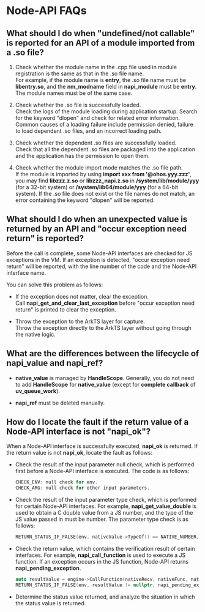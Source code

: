 # Node-API FAQs

## What should I do when "undefined/not callable" is reported for an API of a module imported from a .so file?

1. Check whether the module name in the .cpp file used in module registration is the same as that in the .so file name.<br>
   For example, if the module name is **entry**, the .so file name must be **libentry.so**, and the **nm_modname** field in **napi_module** must be **entry**. The module names must be of the same case.

2. Check whether the .so file is successfully loaded.<br>
   Check the logs of the module loading during application startup. Search for the keyword "dlopen" and check for related error information. Common causes of a loading failure include permission denied, failure to load dependent .so files, and an incorrect loading path.

3. Check whether the dependent .so files are successfully loaded.<br>
   Check that all the dependent .so files are packaged into the application and the application has the permission to open them.

4. Check whether the module import mode matches the .so file path.<br>
   If the module is imported by using **import xxx from '\@ohos.yyy.zzz'**, you may find **libzzz.z.so** or **libzzz_napi.z.so** in **/system/lib/module/yyy** (for a 32-bit system) or **/system/lib64/module/yyy** (for a 64-bit system). If the .so file does not exist or the file names do not match, an error containing the keyword "dlopen" will be reported.

    

## What should I do when an unexpected value is returned by an API and "occur exception need return" is reported?

Before the call is complete, some Node-API interfaces are checked for JS exceptions in the VM. If an exception is detected, "occur exception need return" will be reported, with the line number of the code and the Node-API interface name.

You can solve this problem as follows:

- If the exception does not matter, clear the exception.<br>
  Call **napi_get_and_clear_last_exception** before "occur exception need return" is printed to clear the exception.

- Throw the exception to the ArkTS layer for capture.<br>
  Throw the exception directly to the ArkTS layer without going through the native logic.

## What are the differences between the lifecycle of napi_value and napi_ref?

- **native_value** is managed by **HandleScope**. Generally, you do not need to add **HandleScope** for **native_value** (except for **complete callback** of **uv_queue_work**).

- **napi_ref** must be deleted manually.

## How do I locate the fault if the return value of a Node-API interface is not "napi_ok"?

When a Node-API interface is successfully executed, **napi_ok** is returned. If the return value is not **napi_ok**, locate the fault as follows:

- Check the result of the input parameter null check, which is performed first before a Node-API interface is executed. The code is as follows:

  ```cpp
  CHECK_ENV: null check for env.
  CHECK_ARG: null check for other input parameters.
  ```

- Check the result of the input parameter type check, which is performed for certain Node-API interfaces. For example, **napi_get_value_double** is used to obtain a C double value from a JS number, and the type of the JS value passed in must be number. The parameter type check is as follows:

  ```cpp
  RETURN_STATUS_IF_FALSE(env, nativeValue->TypeOf() == NATIVE_NUMBER, napi_number_expected);
  ```

- Check the return value, which contains the verification result of certain interfaces. For example, **napi_call_function** is used to execute a JS function. If an exception occurs in the JS function, Node-API returns **napi_pending_exception**.

  ```cpp
  auto resultValue = engine->CallFunction(nativeRecv, nativeFunc, nativeArgv, argc); 
  RETURN_STATUS_IF_FALSE(env, resultValue != nullptr, napi_pending_exception)
  ```

- Determine the status value returned, and analyze the situation in which the status value is returned.
